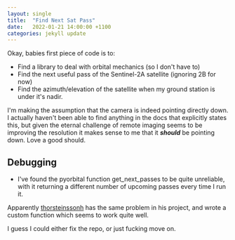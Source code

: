 ```yaml
---
layout: single
title:  "Find Next Sat Pass"
date:   2022-01-21 14:00:00 +1100
categories: jekyll update
---
```


Okay, babies first piece of code is to:

* Find a library to deal with orbital mechanics (so I don't have to)
* Find the next useful pass of the Sentinel-2A satellite (ignoring 2B for now)
* Find the azimuth/elevation of the satellite when my ground station is under it's nadir.

I'm making the assumption that the camera is indeed pointing directly down. I actually haven't been able to find anything in the docs that explicitly states this, but given the eternal challenge of remote imaging seems to be improving the resolution it makes sense to me that it ***should*** be pointing down. Love a good should.

## Debugging

* I've found the pyorbital function get_next_passes to be quite unreliable, with it returning a different number of upcoming passes every time I run it.

Apparently [thorsteinssonh](https://python.hotexamples.com/examples/pyorbital.orbital/Orbital/-/python-orbital-class-examples.html#0xa7b6b686779f5f321573714f47731cb8cbe2273eb24d4cac932577d2f097d93c-12,,109,) has the same problem in his project, and wrote a custom function which seems to work quite well. 

I guess I could either fix the repo, or just fucking move on.